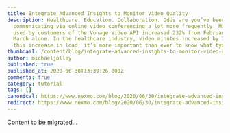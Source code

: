 ```yaml
---
title: Integrate Advanced Insights to Monitor Video Quality
description: Healthcare. Education. Collaboration. Odds are you’ve been
  communicating via online video conferencing a lot more frequently. Minutes
  used by customers of the Vonage Video API increased 232% from February to
  March alone. In the healthcare industry, video minutes increased by 727%. With
  this increase in load, it’s more important than ever to know what type […]
thumbnail: /content/blog/integrate-advanced-insights-to-monitor-video-quality/Social_Monitor-Video-Quality_1200x627.png
author: michaeljolley
published: true
published_at: 2020-06-30T13:39:26.000Z
comments: true
category: tutorial
tags: []
canonical: https://www.nexmo.com/blog/2020/06/30/integrate-advanced-insights-to-monitor-video-quality
redirect: https://www.nexmo.com/blog/2020/06/30/integrate-advanced-insights-to-monitor-video-quality
---
```


Content to be migrated...
